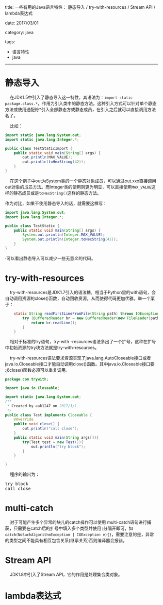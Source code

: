 title: 一些有用的Java语言特性： 静态导入 / try-with-resources / Stream API / lambda表达式

date: 2017/03/01

category: java

tags:
 - 语言特性
 - java

---

# 静态导入

&nbsp;&nbsp;&nbsp;&nbsp;在JDK1.5中引入了静态导入这一特性，其语法为：``import static package.class.*``，作用为引入类中的静态方法。这种引入方式可以针对单个静态方法或使用通配符*引入全部静态方或静态成员，在引入之后就可以直接调用方法名了。

<!--more-->

&nbsp;&nbsp;&nbsp;&nbsp;比如：


```Java
import static java.lang.System.out;
import static java.lang.Integer.*;

public class TestStaticImport { 
    public static void main(String[] args) { 
        out.println(MAX_VALUE); 
        out.println(toHexString(42)); 
    } 
}
```

&nbsp;&nbsp;&nbsp;&nbsp;在这个例子中out为System类的一个静态对象成员，可以通过out.xxx直接调用out对象的成员方法。而Integer类的使用则更为明显，可以直接使用``MAX_VALUE``这样的静态成员或是``toHexString()``这样的静态方法。

作为对比，如果不使用静态导入的话，就需要这样写：

```Java
import java.lang.System.out;
import java.lang.Integer.*;

public class TestStatic { 
    public static void main(String[] args) { 
        System.out.println(Integer.MAX_VALUE); 
        System.out.println(Integer.toHexString(42)); 
    } 
}

```

·可以看出静态导入可以减少一些无意义的代码。

# try-with-resources

&nbsp;&nbsp;&nbsp;&nbsp;try-with-resources是JDK1.7引入的语法糖，相当于Python里的with语句，会自动调用资源的close()函数，自动回收资源，从而使得代码更加优雅。举一个栗子：

```Java
    static String readFirstLineFromFile(String path) throws IOException {  
        try (BufferedReader br = new BufferedReader(new FileReader(path))) {  
            return br.readLine();  
        }  
    }  
```

&nbsp;&nbsp;&nbsp;&nbsp;相对于标准的try语句，try-with -resources语法多出了一个扩号，这种在扩号中初始资源的try块方法就是try-with-resources。

&nbsp;&nbsp;&nbsp;&nbsp;try-with-resources语法要求资源实现了java.lang.AutoCloseable接口或者java.io.Closeable接口才能自动调用close()函数。其中java.io.Closeable接口要求close()函数必须可以重复调用。

```Java
package com.trywith;

import java.io.Closeable;

import static java.lang.System.out;
/**
 * Created by aak1247 on 2017/3/1.
 */
public class Test implements Closeable {
    @Override
    public void close() {
        out.println("call close");
    }
    public static void main(String args[]){
        try(Test test = new Test()){
            out.println("try block");
        }
    }

}
```
&nbsp;&nbsp;&nbsp;&nbsp;程序的输出为：
<pre>
try block
call close
</pre>

# multi-catch

&nbsp;&nbsp;&nbsp;&nbsp;对于可能产生多个异常的块儿的catch操作可以使用 multi-catch语句进行捕获，只需要在catch后的扩号中填入多个类型并使用``|``分隔开即可，如``catch(NoSuchAlgorithmException | IOException e){}``，需要注意的是，异常的类型之间不能具有相互包含关系(继承关系)否则编译器会报错。

# Stream API

&nbsp;&nbsp;&nbsp;&nbsp;JDK1.8中引入了Stream API，它的作用是处理集合类对象。

# lambda表达式